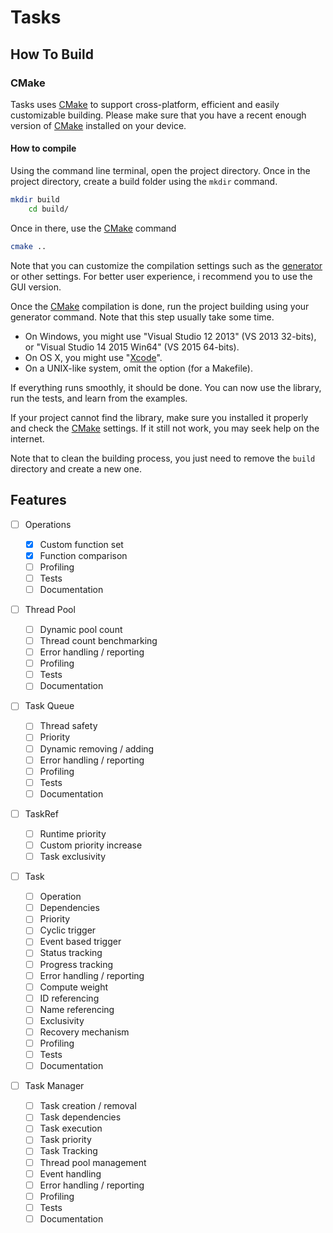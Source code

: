 # Tasks

## How To Build

### CMake

Tasks uses [CMake](https://cmake.org/) to support cross-platform, efficient and easily customizable building. Please make sure that you have a recent enough version of [CMake](https://cmake.org/) installed on your device.

#### How to compile

Using the command line terminal, open the project directory.
Once in the project directory, create a build folder using the `mkdir` command.

```bash
mkdir build
	cd build/
```

Once in there, use the [CMake](https://cmake.org/) command

```bash
cmake ..
```

Note that you can customize the compilation settings such as the [generator](https://gitlab.kitware.com/cmake/community/-/wikis/doc/cmake/Generator-Specific-Information) or other settings. For better user experience, i recommend you to use the GUI version.

Once the [CMake](https://cmake.org/) compilation is done, run the project building using your generator command.
Note that this step usually take some time.

- On Windows, you might use "Visual Studio 12 2013" (VS 2013 32-bits), or "Visual Studio 14 2015 Win64" (VS 2015 64-bits).
- On OS X, you might use "[Xcode](https://developer.apple.com/xcode/)".
- On a UNIX-like system, omit the option (for a Makefile).

If everything runs smoothly, it should be done. You can now use the library, run the tests, and learn from the examples.

If your project cannot find the library, make sure you installed it properly and check the [CMake](https://cmake.org/) settings. If it still not work, you may seek help on the internet.

Note that to clean the building process, you just need to remove the `build` directory and create a new one.

## Features

- [ ] Operations

  - [X] Custom function set
  - [X] Function comparison
  - [ ] Profiling
  - [ ] Tests
  - [ ] Documentation
- [ ] Thread Pool

  - [ ] Dynamic pool count
  - [ ] Thread count benchmarking
  - [ ] Error handling / reporting
  - [ ] Profiling
  - [ ] Tests
  - [ ] Documentation
- [ ] Task Queue

  - [ ] Thread safety
  - [ ] Priority
  - [ ] Dynamic removing / adding
  - [ ] Error handling / reporting
  - [ ] Profiling
  - [ ] Tests
  - [ ] Documentation
- [ ] TaskRef

  - [ ] Runtime priority
  - [ ] Custom priority increase
  - [ ] Task exclusivity
- [ ] Task

  - [ ] Operation
  - [ ] Dependencies
  - [ ] Priority
  - [ ] Cyclic trigger
  - [ ] Event based trigger
  - [ ] Status tracking
  - [ ] Progress tracking
  - [ ] Error handling / reporting
  - [ ] Compute weight
  - [ ] ID referencing
  - [ ] Name referencing
  - [ ] Exclusivity
  - [ ] Recovery mechanism
  - [ ] Profiling
  - [ ] Tests
  - [ ] Documentation
- [ ] Task Manager

  - [ ] Task creation / removal
  - [ ] Task dependencies
  - [ ] Task execution
  - [ ] Task priority
  - [ ] Task Tracking
  - [ ] Thread pool management
  - [ ] Event handling
  - [ ] Error handling / reporting
  - [ ] Profiling
  - [ ] Tests
  - [ ] Documentation
